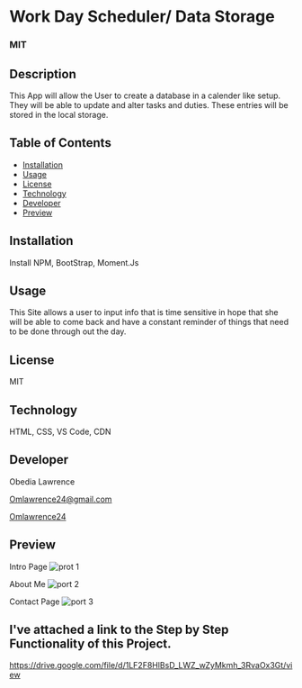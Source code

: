 
# Work Day Scheduler/ Data Storage
  
  ### MIT
  
  ## Description
  This App will allow the User to create a database in a calender like setup. They will be 
  able to update and alter tasks and duties. These entries will be stored in the local storage.
 
  ## Table of Contents
 * [Installation](#installation)
 * [Usage](#usage)
 * [License](#license)
 * [Technology](#technology)
 * [Developer](#Developer)
 * [Preview](#Preview)
 
  ## Installation
  Install NPM, BootStrap, Moment.Js

  ## Usage
  This Site allows a user to input info that is time sensitive in hope that she will be able to come back and 
  have a constant reminder of things that need to be done through out the day. 

  ## License
  MIT  

  ## Technology
  HTML, CSS, VS Code, CDN

  ## Developer
  Obedia Lawrence
  
  Omlawrence24@gmail.com
  
  [Omlawrence24](https://github.com/Omlawrence24) 
 
 ## Preview 
 
 Intro Page
 ![prot 1](https://user-images.githubusercontent.com/73300219/114570030-7aaf9000-9c43-11eb-8cdf-9481bb408999.PNG)
 
 About Me
 ![port 2](https://user-images.githubusercontent.com/73300219/114570835-278a0d00-9c44-11eb-85c9-866039a166ca.PNG)

 Contact Page
 ![port 3](https://user-images.githubusercontent.com/73300219/114570931-3e306400-9c44-11eb-8a65-e9eabdb854ba.PNG)



  ## I've attached a link to the Step by Step Functionality of this Project.
  https://drive.google.com/file/d/1LF2F8HlBsD_LWZ_wZyMkmh_3RvaOx3Gt/view
